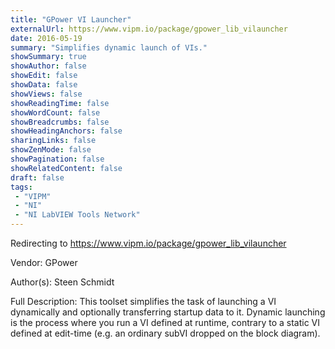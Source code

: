```yaml
---
title: "GPower VI Launcher"
externalUrl: https://www.vipm.io/package/gpower_lib_vilauncher
date: 2016-05-19
summary: "Simplifies dynamic launch of VIs."
showSummary: true
showAuthor: false
showEdit: false
showData: false
showViews: false
showReadingTime: false
showWordCount: false
showBreadcrumbs: false
showHeadingAnchors: false
sharingLinks: false
showZenMode: false
showPagination: false
showRelatedContent: false
draft: false
tags:
 - "VIPM"
 - "NI"
 - "NI LabVIEW Tools Network"
---
```


Redirecting to https://www.vipm.io/package/gpower_lib_vilauncher

Vendor: GPower

Author(s): Steen Schmidt
 
Full Description:
This toolset simplifies the task of launching a VI dynamically and optionally transferring startup data to it. Dynamic launching is the process where you run a VI defined at runtime, contrary to a static VI defined at edit-time (e.g. an ordinary subVI dropped on the block diagram).
